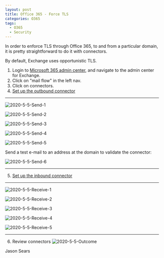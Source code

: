 ```yaml
---
layout: post
title: Office 365 - Force TLS
categories: O365
tags:
  - O365
  - Security
---
```


In order to enforce TLS through Office 365, to and from a particular domain, it is pretty straightforward to do it with connectors.

By default, Exchange uses opportunistic TLS.

1. Login to <a href="https://admin.microsoft.com/AdminPortal/Home#/homepage">Microsoft 365 admin center</a>, and navigate to the admin center for Exchange.
2. Click on "mail flow" in the left nav.
3. Click on connectors.
4. <a href="https://docs.microsoft.com/en-us/exchange/mail-flow-best-practices/use-connectors-to-configure-mail-flow/set-up-connectors-for-secure-mail-flow-with-a-partner#set-up-a-connector-to-apply-security-restrictions-to-mail-sent-from-office-365-to-your-partner-organization">Set up the outbound connector</a>

---

![2020-5-5-Send-1](/assets/images/2020-5-5-Send-1.png?raw=true)

![2020-5-5-Send-2](/assets/images/2020-5-5-Send-2.png?raw=true)

![2020-5-5-Send-3](/assets/images/2020-5-5-Send-3.png?raw=true)

![2020-5-5-Send-4](/assets/images/2020-5-5-Send-4.png?raw=true)

![2020-5-5-Send-5](/assets/images/2020-5-5-Send-5.png?raw=true)

Send a test e-mail to an address at the domain to validate the connector:

![2020-5-5-Send-6](/assets/images/2020-5-5-Send-7.png?raw=true)

---

5. <a href="https://docs.microsoft.com/en-us/exchange/mail-flow-best-practices/use-connectors-to-configure-mail-flow/set-up-connectors-for-secure-mail-flow-with-a-partner#set-up-a-connector-to-apply-security-restrictions-to-mail-sent-from-your-partner-organization-to-office-365">Set up the inbound connector</a>

---

![2020-5-5-Receive-1](/assets/images/2020-5-5-Receive-1.png?raw=true)

![2020-5-5-Receive-2](/assets/images/2020-5-5-Receive-2.png?raw=true)

![2020-5-5-Receive-3](/assets/images/2020-5-5-Receive-3.png?raw=true)

![2020-5-5-Receive-4](/assets/images/2020-5-5-Receive-4.png?raw=true)

![2020-5-5-Receive-5](/assets/images/2020-5-5-Receive-5.png?raw=true)

---


6. Review connectors
![2020-5-5-Outcome](/assets/images/2020-5-5-Outcome.png?raw=true)

Jason Sears
